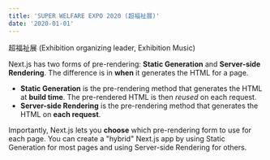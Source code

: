```yaml
---
title: 'SUPER WELFARE EXPO 2020 (超福祉展)'
date: '2020-01-01'
---
```


超福祉展 (Exhibition organizing leader, Exhibition Music)


Next.js has two forms of pre-rendering: **Static Generation** and **Server-side Rendering**. The difference is in **when** it generates the HTML for a page.

- **Static Generation** is the pre-rendering method that generates the HTML at **build time**. The pre-rendered HTML is then _reused_ on each request.
- **Server-side Rendering** is the pre-rendering method that generates the HTML on **each request**.

Importantly, Next.js lets you **choose** which pre-rendering form to use for each page. You can create a "hybrid" Next.js app by using Static Generation for most pages and using Server-side Rendering for others.